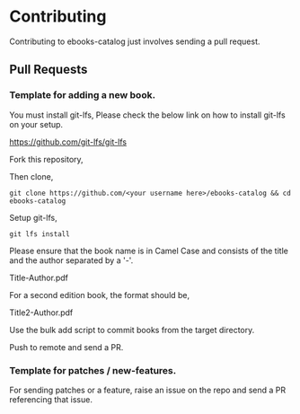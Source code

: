# Contributing

Contributing to ebooks-catalog just involves sending a pull request.


## Pull Requests

### Template for adding a new book.

You must install git-lfs, Please check the below link on how to install git-lfs on your setup.

https://github.com/git-lfs/git-lfs


Fork this repository,

Then clone,

```
git clone https://github.com/<your username here>/ebooks-catalog && cd ebooks-catalog

```

Setup git-lfs,

```
git lfs install

```

Please ensure that the book name is in Camel Case and consists of the title and the author separated by a '-'.

Title-Author.pdf

For a second edition book, the format should be,

Title2-Author.pdf

Use the bulk add script to commit books from the target directory.

Push to remote and send a PR.


### Template for patches / new-features.

For sending patches or a feature, raise an issue on the repo and send a PR referencing that issue.
